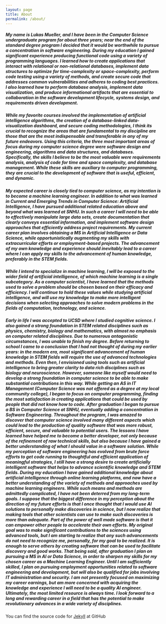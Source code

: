 ```yaml
---
layout: page
title: About
permalink: /about/
---
```


##### My name is Lukas Mueller, and I have been in the Computer Science undergraduate program for about three years; near the end of the standard degree program I decided that it would be worthwhile to pursue a concentration in software engineering. During my education I gained significant experience producing functional code using a variety of programming languages. I learned how to create applications that interact with relational or non-relational databases, implement data structures to optimize for time-complexity or space-complexity, perform code testing using a variety of methods, and create secure code that addresses common vulnerabilities and adheres to coding best practices. I also learned how to perform database analysis, implement data visualization, and produce informational artifacts that are essential to collaboration in the software development lifecycle, systems design, and requirements driven development. 

##### While my favorite courses involved the implementation of artificial intelligence algorithms, the creation of a database-linked data-visualization dashboard, and secure coding methodologies, I think its crucial to recognize the areas that are fundamental to my discipline are those that are the most indispensable and transferable in any of my future endeavors. Using this criteria, the three most important areas of focus during my computer science degree were software design and engineering, algorithms and data structures, and databases. Specifically, the skills I believe to be the most valuable were requirements analysis, analysis of code for time and space complexity, and database management. While these skills are auxiliary to computer programming, they are crucial to the development of software that is useful, efficient, and dynamic.

##### My expected career is closely tied to computer science, as my intention is to become a machine learning engineer. In addition to what was learned in Current and Emerging Trends in Computer Science: Artificial Intelligence, I have pursued additional related education above and beyond what was learned at SNHU. In such a career I will need to be able to effectively manipulate large data sets, create documentation that clearly conveys essential information, and implement software design approaches that efficiently address project requirements. My current career plan involves obtaining a MS in Artificial Intelligence or Data Science, while opportunistically augmenting my skills with extracurricular efforts or employment-based projects. The advancement of my own knowledge and experience should inevitably lead to a career where I can apply my skills to the advancement of human knowledge, preferably in the STEM fields.

##### While I intend to specialize in machine learning, I will be exposed to the wider field of artificial intelligence, of which machine learning is a single subcategory. As a computer scientist, I have learned that the methods used to solve a problem should be chosen based on their efficacy and efficiency. I will continue to hold these values while studying artificial intelligence, and will use my knowledge to make more intelligent decisions when selecting approaches to solve modern problems in the fields of computation, technology, and science.

##### Early in life I was accepted to UCSD where I studied cognitive science. I also gained a strong foundation in STEM related disciplines such as physics, chemistry, biology and mathematics, with almost no emphasis on computer related disciplines. Due to numerous antagonistic circumstances, I was unable to finish my degree. Before returning to school I came to a conclusion that I had not thought of during my earlier years: in the modern era, most significant advancement of human knowledge in STEM fields will require the use of advanced technologies and methods. Even then, I envisioned using tools such as artificial intelligence to bring greater clarity to data rich disciplines such as biology and neuroscience. However, someone like myself would need to develop a strong foundation in computer science to be able to make substantial contributions in this way. While getting an AS in IT Management (Computer Science was not offered as a degree at my local community college), I began to focus on computer programming, finding the most satisfaction in creating applications that could be used by people that did not know how to code. After graduation I began to pursue a BS in Computer Science at SNHU, eventually adding a concentration in Software Engineering. Throughout the program, I was amazed to discover that computer science involved many different aspects which could lead to the production of quality software that was more robust, efficient, secure, and valuable to potential users. The lessons I have learned have helped me to become a better developer, not only because of the refinement of raw technical skills, but also because I have gained a better understanding of what I should value in a software solution. While my perception of software engineering has evolved from brute force efforts to get code running to thoughtful and efficient application of meaningful strategies, I still have a strong desire to create artificially intelligent software that helps to advance scientific knowledge and STEM fields. During my education I have gained additional knowledge about artificial intelligence through online learning platforms, and now have a better understanding of the variety of methods and approaches used by machine learning engineers. While such means and methods are admittedly complicated, I have not been deterred from my long-term goals. I suppose that the biggest difference in my perception about the direction of my future efforts is that I once thought that I would use AI solutions to personally make discoveries in science, but I now realize that making tools that other scientists can use to make such discoveries is more than adequate. Part of the power of well made software is that it can empower other people to accelerate their own efforts. My original goal was to make significant contributions to the sciences using advanced tools, but I am starting to realize that any such advancements do not need to recognize me, personally, for my goal to be realized. It is enough to serve others by creating software that can be used to facilitate discovery and good works. That being said, after graduation I plan on pursuing a MS in AI or Data Science, in order to sharpen my skills for my chosen career as a Machine Learning Engineer. Until I am sufficiently skilled, I plan on pursuing employment opportunities related to software engineering and development, but will also be qualified for jobs involving IT administration and security. I am not presently focused on maximizing my career earnings, but am more concerned with acquiring the knowledge and experience I will need to be a quality AI engineer. Ultimately, the most limited resource is always time. I look forward to a long and rewarding career in a field that has the potential to make revolutionary advances in a wide variety of disciplines.

You can find the source code for [Jekyll][jekyll-organization] at GitHub



[jekyll-organization]: https://github.com/jekyll
